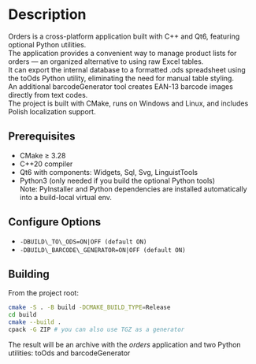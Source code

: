 # Description

Orders is a cross-platform application built with C++ and Qt6, featuring optional Python utilities.  
The application provides a convenient way to manage product lists for orders — an organized alternative to using raw Excel tables.  
It can export the internal database to a formatted .ods spreadsheet using the toOds Python utility, eliminating the need for manual table styling.  
An additional barcodeGenerator tool creates EAN-13 barcode images directly from text codes.  
The project is built with CMake, runs on Windows and Linux, and includes Polish localization support.  

## Prerequisites
- CMake ≥ 3.28
- C++20 compiler
- Qt6 with components: Widgets, Sql, Svg, LinguistTools
- Python3 (only needed if you build the optional Python tools)  
Note: PyInstaller and Python dependencies are installed automatically into a build-local virtual env.

## Configure Options
- `-DBUILD\_TO\_ODS=ON|OFF (default ON)`
- `-DBUILD\_BARCODE\_GENERATOR=ON|OFF (default ON)`

## Building
From the project root:
```bash
cmake -S . -B build -DCMAKE_BUILD_TYPE=Release
cd build
cmake --build .
cpack -G ZIP # you can also use TGZ as a generator
```

The result will be an archive with the *orders* application and two Python utilities: toOds and barcodeGenerator
